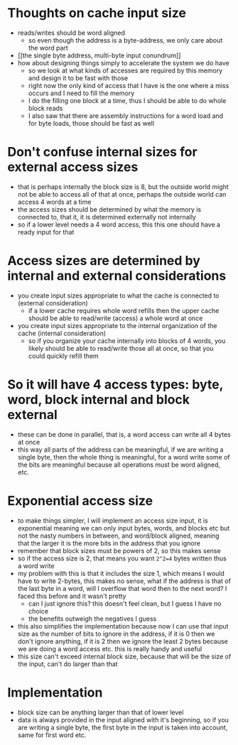 # Thoughts on cache input size
- reads/writes should be word aligned
	- so even though the address is a byte-address, we only care about the word part
- [[the single byte address, multi-byte input conundrum]]
- how about designing things simply to accelerate the system we do have
	- so we look at what kinds of accesses are required by this memory and design it to be fast with those
	- right now the only kind of access that I have is the one where a miss occurs and I need to fill the memory
	- I do the filling one block at a time, thus I should be able to do whole block reads
	- I also saw that there are assembly instructions for a word load and for byte loads, those should be fast as well
# Don't confuse internal sizes for external access sizes
- that is perhaps internally the block size is 8, but the outside world might not be able to access all of that at once, perhaps the outside world can access 4 words at a time
- the access sizes should be determined by what the memory is connected to, that it, it is determined externally not internally
- so if a lower level needs a 4 word access, this this one should have a ready input for that
# Access sizes are determined by internal and external considerations
- you create input sizes appropriate to what the cache is connected to (external consideration)
	- if a lower cache requires whole word refills then the upper cache should be able to read/write (access) a whole word at once
- you create input sizes appropriate to the internal organization of the cache (internal consideration)
	- so if you organize your cache internally into blocks of 4 words, you likely should be able to read/write those all at once, so that you could quickly refill them
# So it will have 4 access types: byte, word, block internal and block external
- these can be done in parallel, that is, a word access can write all 4 bytes at once
- this way all parts of the address can be meaningful, if we are writing a single byte, then the whole thing is meaningful, for a word write some of the bits are meaningful because all operations must be word aligned, etc.
# Exponential access size
- to make things simpler, I will implement an access size input, it is exponential meaning we can only input bytes, words, and blocks etc but not the nasty numbers in between, and word/block aligned, meaning that the larger it is the more bits in the address that you ignore
- remember that block sizes must be powers of 2, so this makes sense
- so if the access size is 2, that means you want `2^2=4` bytes written thus a word write
- my problem with this is that it includes the size 1, which means I would have to write 2-bytes, this makes no sense, what if the address is that of the last byte in a word, will I overflow that word then to the next word? I faced this before and it wasn't pretty
	- can I just ignore this? this doesn't feel clean, but I guess I have no choice
	- the benefits outweigh the negatives I guess
- this also simplifies the implementation because now I can use that input size as the number of bits to ignore in the address, if it is 0 then we don't ignore anything, if it is 2 then we ignore the least 2 bytes because we are doing a word access etc. this is really handy and useful
- this size can't exceed internal block size, because that will be the size of the input, can't do larger than that
# Implementation
- block size can be anything larger than that of lower level
- data is always provided in the input aligned with it's beginning, so if you are writing a single byte, the first byte in the input is taken into account, same for first word etc.